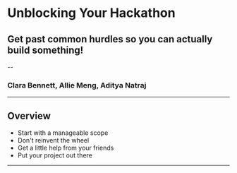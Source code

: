 # Unblocking Your Hackathon
## Get past common hurdles so you can actually build something!

--

### Clara Bennett, Allie Meng, Aditya Natraj

---

## Overview

* Start with a manageable scope
* Don't reinvent the wheel
* Get a little help from your friends
* Put your project out there

---
